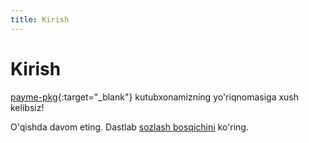 ```yaml
---
title: Kirish
---
```


<!-- Google tag (gtag.js) -->
<script async src="https://www.googletagmanager.com/gtag/js?id=G-9BRKYLP6BB"></script>
<script>
  window.dataLayer = window.dataLayer || [];
  function gtag(){dataLayer.push(arguments);}
  gtag('js', new Date());

  gtag('config', 'G-9BRKYLP6BB');
</script>

# **Kirish**

[payme-pkg](https://github.com/PayTechUz/payme-pkg/tree/master){:target="_blank"} kutubxonamizning yo'riqnomasiga xush kelibsiz!

O'qishda davom eting. Dastlab [sozlash bosqichini](setup/) ko'ring.
